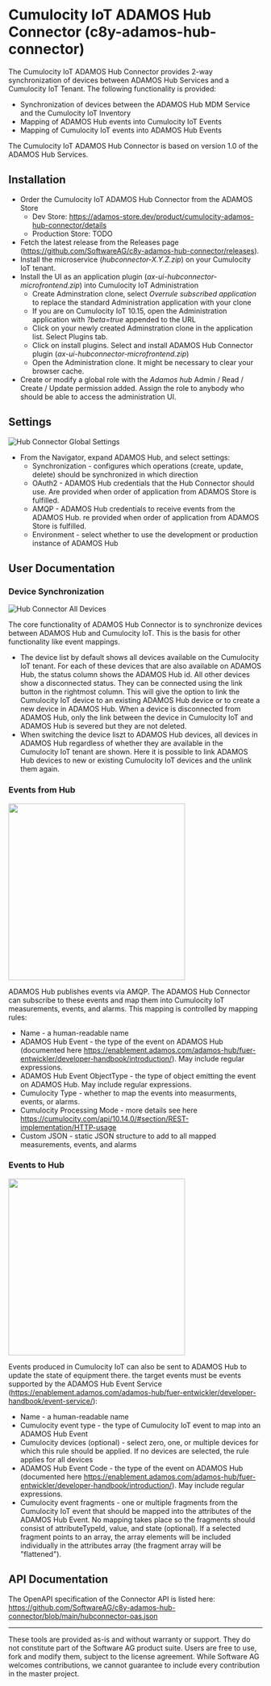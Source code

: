 # Cumulocity IoT ADAMOS Hub Connector (c8y-adamos-hub-connector)
The Cumulocity IoT ADAMOS Hub Connector provides 2-way synchronization of devices between ADAMOS Hub Services and a Cumulocity IoT Tenant. The following functionality is provided:

* Synchronization of devices between the ADAMOS Hub MDM Service and the Cumulocity IoT Inventory
* Mapping of ADAMOS Hub events into Cumulocity IoT Events
* Mapping of Cumulocity IoT events into ADAMOS Hub Events

The Cumulocity IoT ADAMOS Hub Connector is based on version 1.0 of the ADAMOS Hub Services.

## Installation

* Order the Cumulocity IoT ADAMOS Hub Connector from the ADAMOS Store
    * Dev Store: https://adamos-store.dev/product/cumulocity-adamos-hub-connector/details
    * Production Store: TODO
* Fetch the latest release from the Releases page (https://github.com/SoftwareAG/c8y-adamos-hub-connector/releases). 
* Install the microservice (*hubconnector-X.Y.Z.zip*) on your Cumulocity IoT tenant.
* Install the UI as an application plugin (*ax-ui-hubconnector-microfrontend.zip*) into Cumulocity IoT Administration
    * Create Adminstration clone, select *Overrule subscribed application* to replace the standard Administration application with your clone
    * If you are on Cumulocity IoT 10.15, open the Administration application with *?beta=true* appended to the URL
    * Click on your newly created Adminstration clone in the application list. Select Plugins tab.
    * Click on install plugins. Select and install ADAMOS Hub Connector plugin (*ax-ui-hubconnector-microfrontend.zip*)
    * Open the Administration clone. It might be necessary to clear your browser cache.
* Create or modify a global role with the *Adamos hub* Admin / Read / Create / Update permission added. Assign the role to anybody who should be able to access the administration UI.

## Settings

![Hub Connector Global Settings](doc/01-config.png)

* From the Navigator, expand ADAMOS Hub, and select settings:
    * Synchronization - configures which operations (create, update, delete) should be synchronized in which direction
    * OAuth2 - ADAMOS Hub credentials that the Hub Connector should use. Are provided when order of application from ADAMOS Store is fulfilled.
    * AMQP - ADAMOS Hub credentials to receive events from the ADAMOS Hub. re provided when order of application from ADAMOS Store is fulfilled.
    * Environment - select whether to use the development or production instance of ADAMOS Hub


## User Documentation

### Device Synchronization
![Hub Connector All Devices](doc/02-alldevices.png)

The core functionality of ADAMOS Hub Connector is to synchronize devices between ADAMOS Hub and Cumulocity IoT. This is the basis for other functionality like event mappings.

* The device list by default shows all devices available on the Cumulocity IoT tenant. For each of these devices that are also available on ADAMOS Hub, the status column shows the ADAMOS Hub id. All other devices show a disconnected status. They can be connected using the link button in the rightmost column. This will give the option to link the Cumulocity IoT device to an existing ADAMOS Hub device or to create a new device in ADAMOS Hub. When a device is disconnected from ADAMOS Hub, only the link between the device in Cumulocity IoT and ADAMOS Hub is severed but they are not deleted.
* When switching the device liszt to ADAMOS Hub devices, all devices in ADAMOS Hub regardless of whether they are available in the Cumulocity IoT tenant are shown. Here it is possible to link ADAMOS Hub devices to new or existing Cumulocity IoT devices and the unlink them again.

### Events from Hub
<img src="doc/03-fromhub.png" width="350">

ADAMOS Hub publishes events via AMQP. The ADAMOS Hub Connector can subscribe to these events and map them into Cumulocity IoT measurements, events, and alarms. This mapping is controlled by mapping rules:

* Name - a human-readable name
* ADAMOS Hub Event - the type of the event on ADAMOS Hub (documented here https://enablement.adamos.com/adamos-hub/fuer-entwickler/developer-handbook/introduction/). May include regular expressions.
* ADAMOS Hub Event ObjectType - the type of object emitting the event on ADAMOS Hub. May include regular expressions.
* Cumulocity Type - whether to map the events into measurments, events, or alarms.
* Cumulocity Processing Mode - more details see here https://cumulocity.com/api/10.14.0/#section/REST-implementation/HTTP-usage
* Custom JSON - static JSON structure to add to all mapped measurements, events, and alarms

### Events to Hub
<img src="doc/04-tohub.png" width="350">

Events produced in Cumulocity IoT can also be sent to ADAMOS Hub to update the state of equipment there. the target events must be events supported by the ADAMOS Hub Event Service (https://enablement.adamos.com/adamos-hub/fuer-entwickler/developer-handbook/event-service/):

* Name - a human-readable name
* Cumulocity event type - the type of Cumulocity IoT event to map into an ADAMOS Hub Event
* Cumulocity devices (optional) - select zero, one, or multiple devices for which this rule should be applied. If no devices are selected, the rule applies for all devices
* ADAMOS Hub Event Code - the type of the event on ADAMOS Hub (documented here https://enablement.adamos.com/adamos-hub/fuer-entwickler/developer-handbook/introduction/). May include regular expressions.
* Cumulocity event fragments - one or multiple fragments from the Cumulocity IoT event that should be mapped into the attributes of the ADAMOS Hub Event. No mapping takes place so the fragments should consist of attributeTypeId, value, and state (optional). If a selected fragment points to an array, the array elements will be included individually in the attributes array (the fragment array will be "flattened").
 
## API Documentation
The OpenAPI specification of the Connector API is listed here:
https://github.com/SoftwareAG/c8y-adamos-hub-connector/blob/main/hubconnector-oas.json

_________________

These tools are provided as-is and without warranty or support. They do not constitute part of the Software AG product suite. Users are free to use, fork and modify them, subject to the license agreement. While Software AG welcomes contributions, we cannot guarantee to include every contribution in the master project.
